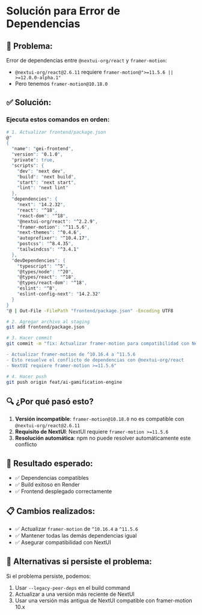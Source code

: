 # Solución para Error de Dependencias

## 🚨 **Problema:**
Error de dependencias entre `@nextui-org/react` y `framer-motion`:
- `@nextui-org/react@2.6.11` requiere `framer-motion@">=11.5.6 || >=12.0.0-alpha.1"`
- Pero tenemos `framer-motion@10.18.0`

## ✅ **Solución:**

### **Ejecuta estos comandos en orden:**

```bash
# 1. Actualizar frontend/package.json
@"
{
  "name": "gei-frontend",
  "version": "0.1.0",
  "private": true,
  "scripts": {
    "dev": "next dev",
    "build": "next build",
    "start": "next start",
    "lint": "next lint"
  },
  "dependencies": {
    "next": "14.2.32",
    "react": "^18",
    "react-dom": "^18",
    "@nextui-org/react": "^2.2.9",
    "framer-motion": "^11.5.6",
    "next-themes": "^0.4.6",
    "autoprefixer": "^10.4.17",
    "postcss": "^8.4.35",
    "tailwindcss": "^3.4.1"
  },
  "devDependencies": {
    "typescript": "^5",
    "@types/node": "^20",
    "@types/react": "^18",
    "@types/react-dom": "^18",
    "eslint": "^8",
    "eslint-config-next": "14.2.32"
  }
}
"@ | Out-File -FilePath "frontend/package.json" -Encoding UTF8

# 2. Agregar archivo al staging
git add frontend/package.json

# 3. Hacer commit
git commit -m "fix: Actualizar framer-motion para compatibilidad con NextUI

- Actualizar framer-motion de ^10.16.4 a ^11.5.6
- Esto resuelve el conflicto de dependencias con @nextui-org/react
- NextUI requiere framer-motion >=11.5.6"

# 4. Hacer push
git push origin feat/ai-gamification-engine
```

## 🔍 **¿Por qué pasó esto?**

1. **Versión incompatible**: `framer-motion@10.18.0` no es compatible con `@nextui-org/react@2.6.11`
2. **Requisito de NextUI**: NextUI requiere `framer-motion >=11.5.6`
3. **Resolución automática**: npm no puede resolver automáticamente este conflicto

## 🎯 **Resultado esperado:**
- ✅ Dependencias compatibles
- ✅ Build exitoso en Render
- ✅ Frontend desplegado correctamente

## 📋 **Cambios realizados:**
- ✅ Actualizar `framer-motion` de `^10.16.4` a `^11.5.6`
- ✅ Mantener todas las demás dependencias igual
- ✅ Asegurar compatibilidad con NextUI

## 🔧 **Alternativas si persiste el problema:**
Si el problema persiste, podemos:
1. Usar `--legacy-peer-deps` en el build command
2. Actualizar a una versión más reciente de NextUI
3. Usar una versión más antigua de NextUI compatible con framer-motion 10.x
